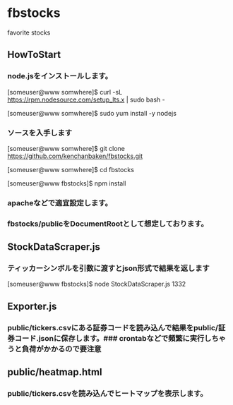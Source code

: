 # fbstocks
favorite stocks

## HowToStart
### node.jsをインストールします。
  [someuser@www somwhere]$ curl -sL https://rpm.nodesource.com/setup_lts.x | sudo bash -
 
  [someuser@www somwhere]$ sudo yum install -y nodejs

### ソースを入手します
 [someuser@www somwhere]$ git clone https://github.com/kenchanbaken/fbstocks.git

 [someuser@www somwhere]$ cd fbstocks

 [someuser@www fbstocks]$ npm install

### apacheなどで適宜設定します。
### fbstocks/publicをDocumentRootとして想定しております。

## StockDataScraper.js
### ティッカーシンボルを引数に渡すとjson形式で結果を返します

 [someuser@www fbstocks]$ node StockDataScraper.js 1332

## Exporter.js
### public/tickers.csvにある証券コードを読み込んで結果をpublic/証券コード.jsonに保存します。### crontabなどで頻繁に実行しちゃうと負荷がかかるので要注意

## public/heatmap.html

### public/tickers.csvを読み込んでヒートマップを表示します。